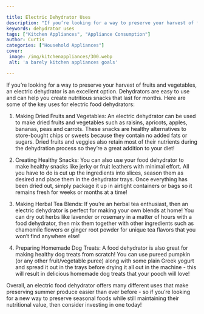 ```yaml
---

title: Electric Dehydrator Uses
description: "If you’re looking for a way to preserve your harvest of fruits and vegetables, an electric dehydrator is an excellent option. Dehy...see more"
keywords: dehydrator uses
tags: ["Kitchen Appliances", "Appliance Consumption"]
author: Curtis
categories: ["Household Appliances"]
cover: 
 image: /img/kitchenappliances/300.webp
 alt: 'a barely kitchen appliances goals'

---
```


If you’re looking for a way to preserve your harvest of fruits and vegetables, an electric dehydrator is an excellent option. Dehydrators are easy to use and can help you create nutritious snacks that last for months. Here are some of the key uses for electric food dehydrators:

1. Making Dried Fruits and Vegetables: An electric dehydrator can be used to make dried fruits and vegetables such as raisins, apricots, apples, bananas, peas and carrots. These snacks are healthy alternatives to store-bought chips or sweets because they contain no added fats or sugars. Dried fruits and veggies also retain most of their nutrients during the dehydration process so they’re a great addition to your diet! 

2. Creating Healthy Snacks: You can also use your food dehydrator to make healthy snacks like jerky or fruit leathers with minimal effort. All you have to do is cut up the ingredients into slices, season them as desired and place them in the dehydrator trays. Once everything has been dried out, simply package it up in airtight containers or bags so it remains fresh for weeks or months at a time! 

3. Making Herbal Tea Blends: If you’re an herbal tea enthusiast, then an electric dehydrator is perfect for making your own blends at home! You can dry out herbs like lavender or rosemary in a matter of hours with a food dehydrator, then mix them together with other ingredients such as chamomile flowers or ginger root powder for unique tea flavors that you won’t find anywhere else! 

4. Preparing Homemade Dog Treats: A food dehydrator is also great for making healthy dog treats from scratch! You can use pureed pumpkin (or any other fruit/vegetable puree) along with some plain Greek yogurt and spread it out in the trays before drying it all out in the machine - this will result in delicious homemade dog treats that your pooch will love! 

Overall, an electric food dehydrator offers many different uses that make preserving summer produce easier than ever before - so if you’re looking for a new way to preserve seasonal foods while still maintaining their nutritional value, then consider investing in one today!
